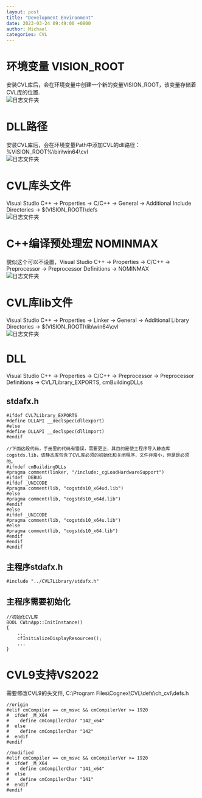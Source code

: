 ```yaml
---
layout: post
title: "Development Environment"
date: 2023-03-24 09:49:00 +0800
author: Michael
categories: CVL
---
```


# 环境变量 VISION_ROOT
安装CVL库后，会在环境变量中创建一个新的变量VISION_ROOT，该变量存储着CVL库的位置.  
![日志文件夹](/assets/CVL/vision_root.png)  


# DLL路径
安装CVL库后，会在环境变量Path中添加CVL的dll路径：%VISION_ROOT%\bin\win64\cvl  
![日志文件夹](/assets/CVL/CVLPathEnvironment.png)  

# CVL库头文件
Visual Studio C++ -> Properties -> C/C++ -> General -> Additional Include Directories -> $(VISION_ROOT)\defs  
![日志文件夹](/assets/CVL/AdditionalIncludeDirectories.png)  

# C++编译预处理宏 NOMINMAX
貌似这个可以不设置，Visual Studio C++ -> Properties -> C/C++ -> Preprocessor -> Preprocessor Definitions -> NOMINMAX  
![日志文件夹](/assets/CVL/PreprocessorDefinitions.png)  

# CVL库lib文件
Visual Studio C++ -> Properties -> Linker -> General -> Additional Library Directories -> $(VISION_ROOT)\lib\win64\cvl  
![日志文件夹](/assets/CVL/AdditionalLibraryDirectories.png)  

# DLL
Visual Studio C++ -> Properties -> C/C++ -> Preprocessor -> Preprocessor Definitions -> CVL7Library_EXPORTS, cmBuildingDLLs  

## stdafx.h

    #ifdef CVL7Library_EXPORTS
    #define DLLAPI __declspec(dllexport)
    #else
    #define DLLAPI __declspec(dllimport)
    #endif

    //下面这段代码，手册里的代码有错误，需要更正，其目的是使主程序导入静态库cogstds.lib，该静态库包含了CVL库必须的初始化和关闭程序，文件非常小，但是是必须的。
    #ifndef cmBuildingDLLs
    #pragma comment(linker, "/include:_cgLoadHardwareSupport")
    #ifdef _DEBUG
    #ifdef _UNICODE
    #pragma comment(lib, "cogstds10_x64ud.lib")
    #else
    #pragma comment(lib, "cogstds10_x64d.lib")
    #endif
    #else
    #ifdef _UNICODE
    #pragma comment(lib, "cogstds10_x64u.lib")
    #else
    #pragma comment(lib, "cogstds10_x64.lib")
    #endif
    #endif
    #endif

## 主程序stdafx.h

    #include "../CVL7Library/stdafx.h"

## 主程序需要初始化
    //初始化CVL库
    BOOL CWinApp::InitInstance()
    {
        ...
    	cfInitializeDisplayResources();
        ...
    }

# CVL9支持VS2022
需要修改CVL9的头文件, C:\Program Files\Cognex\CVL\defs\ch_cvl\defs.h

    //origin
    #elif cmCompiler == cm_msvc && cmCompilerVer >= 1920
    #  ifdef _M_X64
    #    define cmCompilerChar "142_x64"
    #  else
    #    define cmCompilerChar "142"
    #  endif
    #endif

    //modified
    #elif cmCompiler == cm_msvc && cmCompilerVer >= 1920
    #  ifdef _M_X64
    #    define cmCompilerChar "141_x64"
    #  else
    #    define cmCompilerChar "141"
    #  endif
    #endif